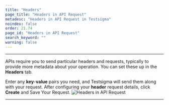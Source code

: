 ```yaml
---
title: "Headers"
page_title: "Headers in API Request"
metadesc: "Headers in API Request in Testsigma"
noindex: false
order: 21.74
page_id: "Headers in API Request"
search_keyword: ""
warning: false
---
```


---

APIs require you to send particular headers and requests, typically to provide more metadata about your operation. You can set these up in the **Headers** tab.

Enter any **key**-**value** pairs you need, and Testsigma will send them along with your request. After configuring your **header** request details, click **Create** and Save Your Request.
![Headers in API Request](https://s3.amazonaws.com/static-docs.testsigma.com/new_images/projects/overview/headers_restapi.png)

---


